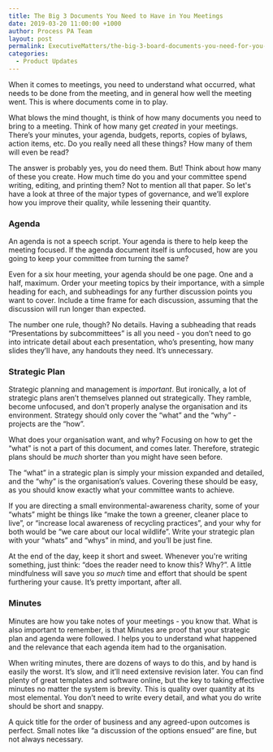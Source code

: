 ```yaml
---
title: The Big 3 Documents You Need to Have in You Meetings
date: 2019-03-20 11:00:00 +1000
author: Process PA Team
layout: post
permalink: ExecutiveMatters/the-big-3-board-documents-you-need-for-you-meeting
categories:
  - Product Updates
---
```


When it comes to meetings, you need to understand what occurred, what needs to be done from the meeting, and in general how well the meeting went. This is where documents come in to play.

What blows the mind thought, is think of how many documents you need to bring to a meeting. Think of how many get *created* in your meetings. There’s your minutes, your agenda, budgets, reports, copies of bylaws, action items, etc. Do you really need all these things? How many of them will even be read?

The answer is probably yes, you do need them. But! Think about how many of these you create. How much time do you and your committee spend writing, editing, and printing them? Not to mention all that paper. So let's have a look at three of the major types of governance, and we’ll explore how you improve their quality, while lessening their quantity.

### Agenda

An agenda is not a speech script. Your agenda is there to help keep the meeting focused. If the agenda document itself is unfocused, how are you going to keep your committee from turning the same?

Even for a six hour meeting, your agenda should be one page. One and a half, maximum. Order your meeting topics by their importance, with a simple heading for each, and subheadings for any further discussion points you want to cover. Include a time frame for each discussion, assuming that the discussion will run longer than expected.

The number one rule, though? No details. Having a subheading that reads “Presentations by subcommittees” is all you need - you don’t need to go into intricate detail about each presentation, who’s presenting, how many slides they’ll have, any handouts they need. It’s unnecessary.

### Strategic Plan

Strategic planning and management is *important*. But ironically, a lot of strategic plans aren’t themselves planned out strategically. They ramble, become unfocused, and don't properly analyse the organisation and its environment. Strategy should only cover the “what” and the “why” - projects are the “how”.

What does your organisation want, and why? Focusing on how to get the “what” is not a part of this document, and comes later. Therefore, strategic plans should be *much* shorter than you might have seen before.

The “what” in a strategic plan is simply your mission expanded and detailed, and the “why” is the organisation’s values. Covering these should be easy, as you should know exactly what your committee wants to achieve.

If you are directing a small environmental-awareness charity, some of your “whats” might be things like “make the town a greener, cleaner place to live”, or “increase local awareness of recycling practices”, and your why for both would be “we care about our local wildlife”. Write your strategic plan with your “whats” and “whys” in mind, and you’ll be just fine.

At the end of the day, keep it short and sweet. Whenever you're writing something, just think: “does the reader need to know this? Why?”. A little mindfulness will save you *so much* time and effort that should be spent furthering your cause. It’s pretty important, after all.

### Minutes

Minutes are how you take notes of your meetings - you know that. What is also important to remember, is that Minutes are proof that your strategic plan and agenda were followed. I helps you to understand what happened and the relevance that each agenda item had to the organisation.

When writing minutes, there are dozens of ways to do this, and by hand is easily the worst. It’s slow, and it’ll need extensive revision later. You can find plenty of great templates and software online, but the key to taking effective minutes no matter the system is brevity. This is quality over quantity at its most elemental. You don’t need to write every detail, and what you do write should be short and snappy.

A quick title for the order of business and any agreed-upon outcomes is perfect. Small notes like “a discussion of the options ensued” are fine, but not always necessary.